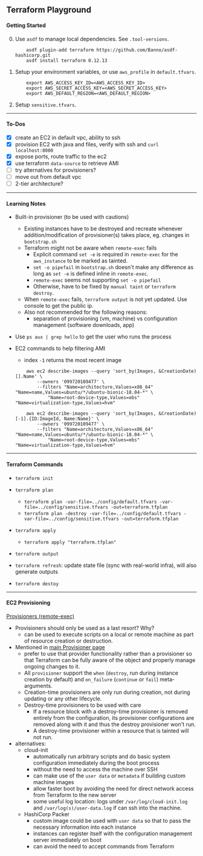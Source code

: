 ## Terraform Playground

#### Getting Started
0. Use `asdf` to manage local dependencies. See `.tool-versions`.

    ```shell script
        asdf plugin-add terraform https://github.com/Banno/asdf-hashicorp.git
        asdf install terraform 0.12.13
    ```

0. Setup your environment variables, or use `aws_profile` in `default.tfvars`.

    ```shell script
        export AWS_ACCESS_KEY_ID=<AWS_ACCESS_KEY_ID>
        export AWS_SECRET_ACCESS_KEY=<AWS_SECRET_ACCESS_KEY>
        export AWS_DEFAULT_REGION=<AWS_DEFAULT_REGION>
    ```
0. Setup `sensitive.tfvars`.
---
#### To-Dos

- [X] create an EC2 in default vpc, ability to ssh
- [X] provision EC2 with java and files, verify with ssh and `curl localhost:8080`
- [X] expose ports, route traffic to the ec2
- [X] use terraform `data-source` to retrieve AMI
- [ ] try alternatives for provisioners?
- [ ] move out from default vpc
- [ ] 2-tier architecture?

---
#### Learning Notes
- Built-in provisioner (to be used with cautions)
    - Existing instances have to be destroyed and recreate whenever addition/modification of provisioner(s) takes place, eg. changes in `bootstrap.sh` 
    - Terraform might not be aware when `remote-exec` fails
        - Explicit command `set -e` is required in `remote-exec` for the `aws_instance` to be marked as tainted.
        - `set -o pipefail` in `bootstrap.sh` doesn't make any difference as long as `set -e` is defined inline in `remote-exec`.
        - `remote-exec` seems not supporting `set -o pipefail`
        - Otherwise, have to be fixed by `manual taint` or `terraform destroy`.
    - When `remote-exec` fails, `terraform output` is not yet updated. Use console to get the public ip.
    - Also not recommended for the following reasons:
        - separation of provisioning (vm, machine) vs configuration management (software downloads, app)

- Use `ps aux | grep hello` to get the user who runs the process

- EC2 commands to help filtering AMI
    - index `-1` returns the most recent image

    ```shell script
        aws ec2 describe-images --query 'sort_by(Images, &CreationDate)[].Name' \
            --owners '099720109477' \
            --filters "Name=architecture,Values=x86_64" "Name=name,Values=ubuntu/*/ubuntu-bionic-18.04-*" \
                "Name=root-device-type,Values=ebs" "Name=virtualization-type,Values=hvm"
  
        aws ec2 describe-images --query 'sort_by(Images, &CreationDate)[-1].{ID:ImageId, Name:Name}' \
            --owners '099720109477' \
            --filters "Name=architecture,Values=x86_64" "Name=name,Values=ubuntu/*/ubuntu-bionic-18.04-*" \
                "Name=root-device-type,Values=ebs" "Name=virtualization-type,Values=hvm"
    ```

---
#### Terraform Commands
- `terraform init`

- `terraform plan`
    - `terraform plan -var-file=../config/default.tfvars -var-file=../config/sensitive.tfvars -out=terraform.tfplan`
    - `terraform plan -destroy -var-file=../config/default.tfvars -var-file=../config/sensitive.tfvars -out=terraform.tfplan`

- `terraform apply`
    - `terraform apply "terraform.tfplan"`

- `terraform output`

- `terraform refresh`: update state file (sync with real-world infra), will also generate outputs

- `terraform destoy`
---
#### EC2 Provisioning
[Provisioners (remote-exec)](https://www.terraform.io/docs/provisioners/remote-exec.html#script-arguments)
- Provisioners should only be used as a last resort? Why?
    - can be used to execute scripts on a local or remote machine as part of resource creation or destruction.
- Mentioned in [main Provisioner page](https://www.terraform.io/docs/provisioners/)
    - prefer to use that provider functionality rather than a provisioner so that Terraform can be fully aware of the object and properly manage ongoing changes to it.
    - All `provisioner` support the `when` (`destroy`, run during instance creation by default) and `on_failure` (`continue` or `fail`) meta-arguments.
    - Creation-time provisioners are only run during creation, not during updating or any other lifecycle.
    - Destroy-time provisioners to be used with care
        - If a resource block with a destroy-time provisioner is removed entirely from the configuration, its provisioner configurations are removed along with it and thus the destroy provisioner won't run.
        - A destroy-time provisioner within a resource that is tainted will not run.
- alternatives:
    - cloud-init
        - automatically run arbitrary scripts and do basic system configuration immediately during the boot process
        - without the need to access the machine over SSH
        - can make use of the `user data` or `metadata` if building custom machine images
        - allow faster boot by avoiding the need for direct network access from Terraform to the new server
        - some useful log location: logs under `/var/log/cloud-init.log` and `/var/log(s)/user-data.log` if can ssh into the machine.
    - HashiCorp Packer
        - custom image could be used with `user data` so that to pass the necessary information into each instance
        - instances can register itself with the configuration management server immediately on boot
        - can avoid the need to accept commands from Terraform
